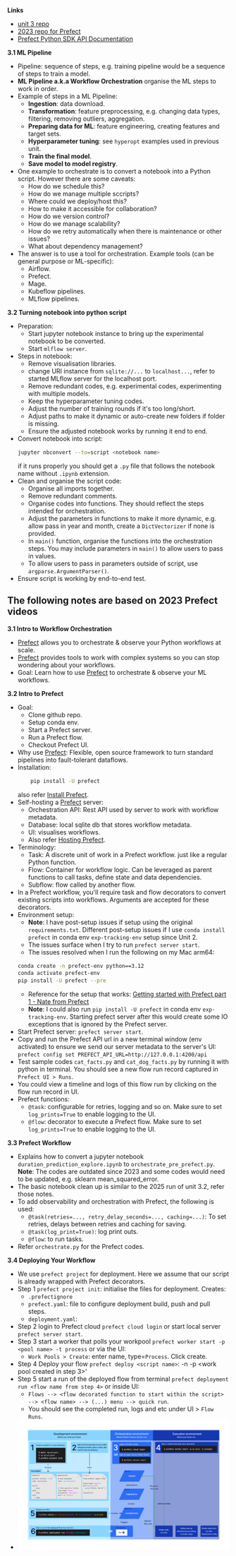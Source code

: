 **Links**
* [unit 3 repo](https://github.com/DataTalksClub/mlops-zoomcamp/tree/main/03-orchestration)
* [2023 repo for Prefect](https://github.com/DataTalksClub/mlops-zoomcamp/tree/main/cohorts/2023/03-orchestration/prefect)
* [Prefect Python SDK API Documentation](https://reference.prefect.io/prefect/)

**3.1 ML Pipeline**
* Pipeline: sequence of steps, e.g. training pipeline would be a sequence of steps to train a model.
* **ML Pipeline a.k.a Workflow Orchestration** organise the ML steps to work in order.
* Example of steps in a ML Pipeline:
    * **Ingestion**: data download.
    * **Transformation**: feature preprocessing, e.g. changing data types, filtering, removing outliers, aggregation.
    * **Preparing data for ML**: feature engineering, creating features and target sets.
    * **Hyperparameter tuning**: see `hyperopt` examples used in previous unit.
    * **Train the final model**.
    * **Save model to model registry**.
* One example to orchestrate is to convert a notebook into a Python script. However there are some caveats:
    * How do we schedule this?
    * How do we manage multiple sccripts?
    * Where could we deploy/host this?
    * How to make it accessible for collaboration?
    * How do we version control?
    * How do we manage scalability?
    * How do we retry automatically when there is maintenance or other issues?
    * What about dependency management?
* The answer is to use a tool for orchestration. Example tools (can be general purpose or ML-specific):
    * Airflow.
    * Prefect.
    * Mage.
    * Kubeflow pipelines.
    * MLflow pipelines.

**3.2 Turning notebook into python script**
* Preparation:
    * Start jupyter notebook instance to bring up the experimental notebook to be converted.
    * Start `mlflow server`.
* Steps in notebook:
    * Remove visualisation libraries.
    * change URI instance from `sqlite://...` to `localhost...`, refer to started MLflow server for the localhost port.
    * Remove redundant codes, e.g. experimental codes, experimenting with multiple models.
    * Keep the hyperparameter tuning codes.
    * Adjust the number of training rounds if it's too long/short.
    * Adjust paths to make it dynamic or auto-create new folders if folder is missing.
    * Ensure the adjusted notebook works by running it end to end.
* Convert notebook into script: 
    ```bash 
    jupyter nbconvert --to=script <notebook name>
    ```
    if it runs properly you should get a `.py` file that follows the notebook name without `.ipynb` extension.
* Clean and organise the script code:
    * Organise all imports together.
    * Remove redundant comments.
    * Organise codes into functions. They should reflect the steps intended for orchestration.
    * Adjust the parameters in functions to make it more dynamic, e.g. allow pass in year and month, create a `DictVectorizer` if none is provided.
    * In `main()` function, organise the functions into the orchestration steps. You may include parameters in `main()` to allow users to pass in values.
    * To allow users to pass in parameters outside of script, use `argparse.ArgumentParser()`.
* Ensure script is working by end-to-end test.

## The following notes are based on 2023 Prefect videos
**3.1 Intro to Workflow Orchestration**
* [Prefect](https://www.prefect.io/) allows you to orchestrate & observe your Python workflows at scale.
* [Prefect](https://www.prefect.io/) provides tools to work with complex systems so you can stop wondering about your workflows.
* Goal: Learn how to use [Prefect](https://www.prefect.io/) to orchestrate & observe your ML workflows.

**3.2 Intro to Prefect**
* Goal:
    * Clone github repo.
    * Setup conda env.
    * Start a Prefect server.
    * Run a Prefect flow.
    * Checkout Prefect UI.
* Why use [Prefect](https://www.prefect.io/): Flexible, open source framework to turn standard pipelines into fault-tolerant dataflows.
* Installation:
    ```bash
        pip install -U prefect
    ```
    also refer [Install Prefect](https://docs.prefect.io/v3/get-started/install).
* Self-hosting a [Prefect](https://www.prefect.io/) server:
    * Orchestration API: Rest API used by server to work with workflow metadata.
    * Database: local sqlite db that stores workflow metadata.
    * UI: visualises workflows.
    * Also refer [Hosting Prefect](https://docs.prefect.io/v3/how-to-guides/self-hosted/server-cli).
* Terminology:
    * Task: A discrete unit of work in a Prefect workflow. just like a regular Python function.
    * Flow: Container for workflow logic. Can be leveraged as parent functions to call tasks, define state and data dependencies.
    * Subflow: flow called by another flow.
* In a Prefect workflow, you'll require task and flow decorators to convert existing scripts into workflows. Arguments are accepted for these decorators.
* Environment setup: 
    * **Note**: I have post-setup issues if setup using the original `requirements.txt`. Different post-setup issues if I use `conda install prefect` in conda env `exp-tracking-env` setup since Unit 2.
    * The issues surface when I try to run `prefect server start`.
    * The issues resolved when I run the following on my Mac arm64:
    ```bash
    conda create -n prefect-env python==3.12
    conda activate prefect-env
    pip install -U prefect --pre
    ```
    * Reference for the setup that works: [Getting started with Prefect part 1 - Nate from Prefect](https://youtu.be/Y1eDm50BDIU?si=ckRR2Ku2kd1hEbxI)
    * **Note**: I could also run `pip install -U prefect` in conda env `exp-tracking-env`. Starting prefect server after this would create some IO exceptions that is ignored by the Prefect server.
* Start Prefect server: `prefect server start`.
* Copy and run the Prefect API url in a new terminal window (env activated) to ensure we send our server metadata to the server's UI:
    `prefect config set PREFECT_API_URL=http://127.0.0.1:4200/api`
* Test sample codes `cat_facts.py` and `cat_dog_facts.py` by running it with python in terminal. You should see a new flow run record captured in `Prefect UI > Runs`.
* You could view a timeline and logs of this flow run by clicking on the flow run record in UI.
* Prefect functions:
    * `@task`: configurable for retries, logging and so on. Make sure to set `log_prints=True` to enable logging to the UI.
    * `@flow`: decorator to execute a Prefect flow. Make sure to set `log_prints=True` to enable logging to the UI.
    
**3.3 Prefect Workflow**
* Explains how to convert a jupyter notebook `duration_prediction_explore.ipynb` to `orchestrate_pre_prefect.py`. **Note**: The codes are outdated since 2023 and some codes would need to be updated, e.g. sklearn mean_squared_error.
* The basic notebook clean up is similar to the 2025 run of unit 3.2, refer those notes.
* To add observability and orchestration with Prefect, the following is used:
    * `@task(retries=..., retry_delay_seconds=..., caching=...)`: To set retries, delays between retries and caching for saving.
    * `@task(log_print=True)`: log print outs.
    * `@flow`: to run tasks.
* Refer `orchestrate.py` for the Prefect codes.

**3.4 Deploying Your Workflow**
* We use `prefect project` for deployment. Here we assume that our script is already wrapped with Prefect decorators.
* Step 1 `prefect project init`: initialise the files for deployment. Creates:
    * `.prefectignore`
    * `prefect.yaml`: file to configure deployment build, push and pull steps.
    * `deployment.yaml`:
* Step 2 login to Prefect cloud `prefect cloud login` or start local server `prefect server start`.
* Step 3 start a worker that polls your workpool `prefect worker start -p <pool name> -t process` or via the UI:
    * `Work Pools > Create`: enter name, type=`Process`. Click create.
* Step 4 Deploy your flow `prefect deploy <script name>`:<flow decorated function to start within the script> -n <flow name> -p <work pool created in step 3>'
* Step 5 start a run of the deployed flow from terminal `prefect deployment run <flow name from step 4>` or inside UI:
    * `Flows --> <flow decorated function to start within the script> --> <flow name> --> (...) menu --> quick run`.
    * You should see the completed run, logs and etc under UI > `Flow Runs`.
* ![image of Prefect create run deployment](https://github.com/viviensiu/mlops-zoomcamp/blob/main/3_orchestration/Prefect/Activity-create-run-deployment.png)



